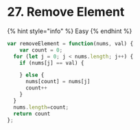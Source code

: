 # 27. Remove Element

{% hint style="info" %}
Easy
{% endhint %}

```javascript
var removeElement = function(nums, val) {
    var count = 0;
  for (let j = 0; j < nums.length; j++) {
    if (nums[j] == val) {

    } else {
      nums[count] = nums[j]
      count++
    }
  }
  nums.length=count;
  return count
};
```

